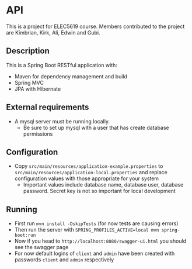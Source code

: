 # API

This is a project for ELEC5619 course. Members contributed to the project are Kimbrian, Kirk, Ali, Edwin and Gubi.

## Description
This is a Spring Boot RESTful application with:
- Maven for dependency management and build
- Spring MVC
- JPA with Hibernate

## External requirements
- A mysql server must be running locally.
    - Be sure to set up mysql with a user that has create database permissions

## Configuration
- Copy `src/main/resources/application-example.properties` to `src/main/resources/application-local.properties` and replace configuration values with those appropriate for your system
    - Important values include database name, database user, database password. Secret key is not so important for local development

## Running
- First run `mvn install -DskipTests` (for now tests are causing errors)
- Then run the server with `SPRING_PROFILES_ACTIVE=local mvn spring-boot:run`
- Now if you head to `http://localhost:8080/swagger-ui.html` you should see the swagger page
- For now default logins of `client` and `admin` have been created with passwords `client` and `admin` respectively   
